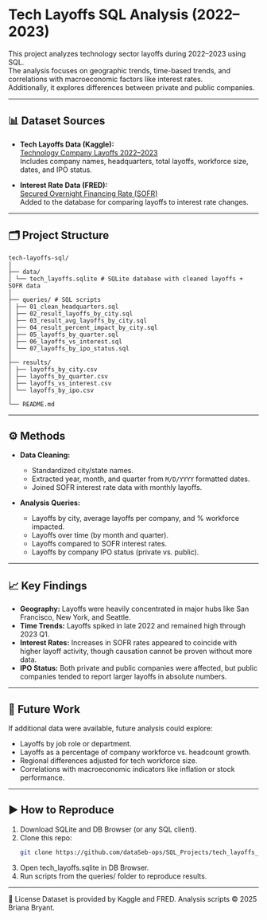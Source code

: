# Tech Layoffs SQL Analysis (2022–2023)

This project analyzes technology sector layoffs during 2022–2023 using SQL.  
The analysis focuses on geographic trends, time-based trends, and correlations with macroeconomic factors like interest rates.  
Additionally, it explores differences between private and public companies.

---

## 📊 Dataset Sources

- **Tech Layoffs Data (Kaggle):**  
  [Technology Company Layoffs 2022–2023](https://www.kaggle.com/datasets/salimwid/technology-company-layoffs-20222023-data)  
  Includes company names, headquarters, total layoffs, workforce size, dates, and IPO status.

- **Interest Rate Data (FRED):**  
  [Secured Overnight Financing Rate (SOFR)](https://fred.stlouisfed.org/series/SOFR)  
  Added to the database for comparing layoffs to interest rate changes.

---

## 🗂 Project Structure

```
tech-layoffs-sql/
│
├── data/
│ └── tech_layoffs.sqlite # SQLite database with cleaned layoffs + SOFR data
│
├── queries/ # SQL scripts
│ ├── 01_clean_headquarters.sql
│ ├── 02_result_layoffs_by_city.sql
│ ├── 03_result_avg_layoffs_by_city.sql
│ ├── 04_result_percent_impact_by_city.sql
│ ├── 05_layoffs_by_quarter.sql
│ ├── 06_layoffs_vs_interest.sql
│ └── 07_layoffs_by_ipo_status.sql
│
├── results/
│ ├── layoffs_by_city.csv
│ ├── layoffs_by_quarter.csv
│ ├── layoffs_vs_interest.csv
│ └── layoffs_by_ipo.csv
│
└── README.md
```

---

## ⚙️ Methods

- **Data Cleaning:**  
  - Standardized city/state names.  
  - Extracted year, month, and quarter from `M/D/YYYY` formatted dates.  
  - Joined SOFR interest rate data with monthly layoffs.  

- **Analysis Queries:**  
  - Layoffs by city, average layoffs per company, and % workforce impacted.  
  - Layoffs over time (by month and quarter).  
  - Layoffs compared to SOFR interest rates.  
  - Layoffs by company IPO status (private vs. public).  

---

## 📈 Key Findings

- **Geography:** Layoffs were heavily concentrated in major hubs like San Francisco, New York, and Seattle.  
- **Time Trends:** Layoffs spiked in late 2022 and remained high through 2023 Q1.  
- **Interest Rates:** Increases in SOFR rates appeared to coincide with higher layoff activity, though causation cannot be proven without more data.  
- **IPO Status:** Both private and public companies were affected, but public companies tended to report larger layoffs in absolute numbers.  

---

## 🔮 Future Work

If additional data were available, future analysis could explore:  
- Layoffs by job role or department.  
- Layoffs as a percentage of company workforce vs. headcount growth.  
- Regional differences adjusted for tech workforce size.  
- Correlations with macroeconomic indicators like inflation or stock performance.  

---

## ▶️ How to Reproduce

1. Download SQLite and DB Browser (or any SQL client).  
2. Clone this repo:  
   ```bash
   git clone https://github.com/dataSeb-ops/SQL_Projects/tech_layoffs_research
3. Open tech_layoffs.sqlite in DB Browser.
4. Run scripts from the queries/ folder to reproduce results.

---

📎 License
Dataset is provided by Kaggle and FRED. Analysis scripts © 2025 Briana Bryant.


